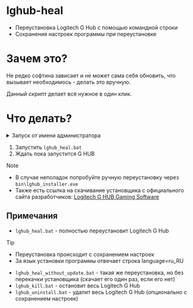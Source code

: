# lghub-heal
- Переустановка Logitech G Hub с помощью командной строки
- Сохранения настроек программы при переустановке

# Зачем это?

Не редко софтина зависает и не может сама себя обновить, что вызывает необходимось - делать это вручную.

Данный скрипт делает всё нужное в один клик.

# Что делать?
<details>
<summary>Запуск от имени администратора</summary>
<p>* Во избежание проблем с выполнением, просьба запускать все сценарии от имени администратора.</p>
<p>* Если уверены что ваша система не препятствует запуску командлетов PowerShell (от имени администратора) - можно просто запускать сценарий, он сам себя запустит от имени администратора</p>
</details>

1. Запустить `lghub_heal.bat`
2. Ждать пока запустится G HUB

>[!NOTE]
> - В случае неполадок попробуйте ручную переустановку через `bin\lghub_installer.exe`
> - Также есть ссылка на скачивание установщика с официального сайта разработчиков: [Logitech G HUB Gaming Software](https://www.logitechg.com/en-us/innovation/g-hub.html)

## Примечания

- `lghub_heal.bat` - полностью переустановит Logitech G Hub
> [!tip]
> - Переустановка происходит с сохранением настроек
> - За язык установки программы отвечает строка language=ru_RU

- `lghub_heal_without_update.bat` - такая же переустановка, но без перекачки установщика (скачает его один раз, если его нет)
- `lghub_kill.bat` - остановит весь Logitech G Hub
- `lghub_uninstall.bat` - удалит весь Logitech G Hub (опционально с сохранением настроек)
